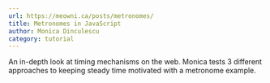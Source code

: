 ```yaml
---
url: https://meowni.ca/posts/metronomes/
title: Metronomes in JavaScript
author: Monica Dinculescu
category: tutorial
---
```


An in-depth look at timing mechanisms on the web. Monica tests 3 different approaches to keeping steady time motivated with a metronome example.
